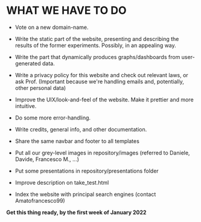 # WHAT WE HAVE TO DO

- Vote on a new domain-name.

- Write the static part of the website, presenting and describing the results of the former experiments. Possibly, in an appealing way.

- Write the part that dynamically produces graphs/dashboards from user-generated data.

- Write a privacy policy for this website and check out relevant laws, or ask Prof. (Important because we're handling emails and, potentially, other personal data)

- Improve the UIX/look-and-feel of the website. Make it prettier and more intuitive.

- Do some more error-handling.

- Write credits, general info, and other documentation. 

- Share the same navbar and footer to all templates

- Put all our grey-level images in repository/images (referred to Daniele, Davide, Francesco M., ...)

- Put some presentations in repository/presentations folder

- Improve description on take_test.html

- Index the website with principal search engines (contact Amatofrancesco99)

**Get this thing ready, by the first week of January 2022**
